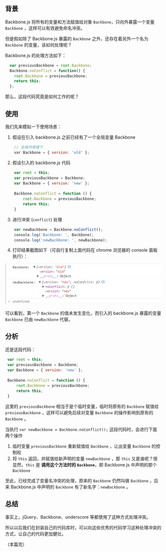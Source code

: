 ## 背景
Backbone.js 将所有的变量和方法赋值给对象 `Backbone`，只向外暴露一个变量 `Backbone` ，这样可以有效避免命名冲突。

但是假如除了 Backbone.js 暴露的 `Backbone` 之外，还存在着另外一个名为 `Backbone` 的变量，该如何处理呢？

Backbone.js 的处理方法如下：
```js
  var previousBackbone = root.Backbone;
  Backbone.noConflict = function() {
    root.Backbone = previousBackbone;
    return this;
  };
```

那么，这段代码究竟是如何工作的呢？

## 使用

我们先来模拟一下使用场景：

1. 假设在引入 backbone.js 之前已经有了一个全局变量 Backbone
```js
    // 全局作用域下
    var Backbone = { version: 'old' };
```

2. 假设引入的 backbone.js 代码
```js
    var root = this;
    var previousBackbone = Backbone;
    var Backbone = { version: 'new' };

    Backbone.noConflict = function () {
        root.Backbone = previousBackbone;
        return this;
    }
```
3. 进行冲突 (`conflict`) 处理
```js
    var newBackbone = Backbone.noConflict();
    console.log('Backbone: ', Backbone);
    console.log('newBackbone: ', newBackbone);
```
4. 打印结果截图如下（可自行复制上面代码在 chrome 浏览器的 console 面板执行）：

  ![](assets/01/02-1512710451000.png)

  可以看到，第一个 `Backbone` 的值未发生变化，而引入的 backbone.js 暴露的变量 `Backbone` 已由 `newBackbone` 代替。


## 分析

还是这段代码：
```js
 var root = this;
 var previousBackbone = Backbone;
 var Backbone = { version: 'new' };

 Backbone.noConflict = function () {
     root.Backbone = previousBackbone;
     return this;
 }
```
这里的 `previousBackbone` 相当于是个临时变量，临时将原有的 `Backbone` 赋值给 `previousBackbone` ，这样可以避免后续对变量 `Backbone` 的操作影响到原有的 `Backbone` 。

当执行 `var newBackbone = Backbone.noConflict();` 这段代码时，会进行下面两个操作

1. 临时变量 `previousBackbone` 重新赋值给 `Backbone` ，让出变量 `Backbone` 的控制权
2. 将 `this` 返回，并赋值给新声明的变量 `newBackbone` ，那 `this` 又是谁呢？很显然，`this` 是 **调用这个方法时的 `Backbone`**，即 Backbone.js 中声明的那个 `Backbone`

至此，已经完成了变量名冲突的处理，原来的 `Backbone` 仍然叫做 `Backbone` ，后来 Backbone.js 中声明的 `Backbone` 有了新名字：`newBackbone` 。

## 总结

事实上，jQuery、Backbone、underscore 等都使用了这种方式处理冲突。

所以以后我们在封装自己的代码库时，可以向这些优秀的代码学习这种处理冲突的方式，让自己的代码更加健壮。

（本篇完）